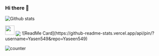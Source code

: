 ### Hi there 👋

<!--

**Yaseen549/Yaseen549** is a ✨ _special_ ✨ repository because its `README.md` (this file) appears on your GitHub profile.

Here are some ideas to get you started:
->
- 🔭 I’m currently working on Python...
- 🌱 I’m currently learning Flutter...
<!--
- 👯 I’m looking to collaborate on ...
- 🤔 I’m looking for help with ...
- 💬 Ask me about ...
- 📫 How to reach me: ...
- 😄 Pronouns: ...
- ⚡ Fun fact: ...
-->

![Github stats](https://github-readme-stats.vercel.app/api?username=Yaseen549)

<img src="https://raw.githubusercontent.com/<OWNER>/<OWNER>/master/<GIF_NAME>.gif" width="30px">


<img align="center" src="https://github-readme-stats.vercel.app/api/<CARD_TYPE>/?username=Yaseen549&theme=<THEME_NAME>" />
![ReadMe Card](https://github-readme-stats.vercel.app/api/pin/?username=Yasen549&repo=Yaseen549)

![counter](https://[YourEndpoint].m.pipedream.net)

